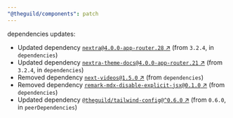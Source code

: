 ```yaml
---
"@theguild/components": patch
---
```

dependencies updates:
  - Updated dependency [`nextra@4.0.0-app-router.28` ↗︎](https://www.npmjs.com/package/nextra/v/4.0.0) (from `3.2.4`, in `dependencies`)
  - Updated dependency [`nextra-theme-docs@4.0.0-app-router.21` ↗︎](https://www.npmjs.com/package/nextra-theme-docs/v/4.0.0) (from `3.2.4`, in `dependencies`)
  - Removed dependency [`next-videos@1.5.0` ↗︎](https://www.npmjs.com/package/next-videos/v/1.5.0) (from `dependencies`)
  - Removed dependency [`remark-mdx-disable-explicit-jsx@0.1.0` ↗︎](https://www.npmjs.com/package/remark-mdx-disable-explicit-jsx/v/0.1.0) (from `dependencies`)
  - Updated dependency [`@theguild/tailwind-config@^0.6.0` ↗︎](https://www.npmjs.com/package/@theguild/tailwind-config/v/0.6.0) (from `0.6.0`, in `peerDependencies`)

